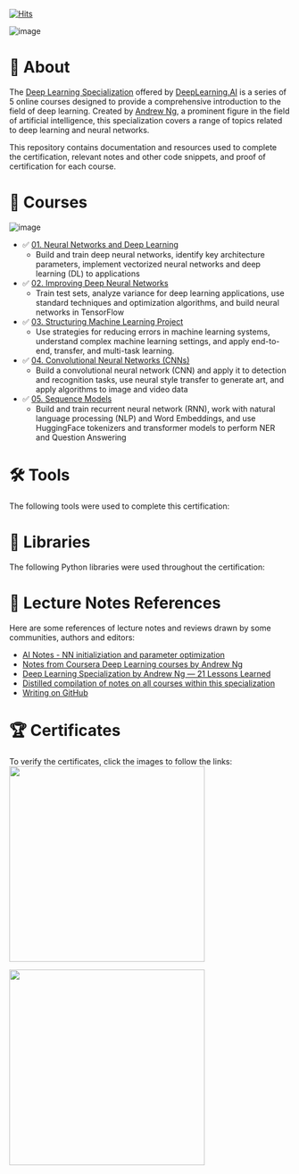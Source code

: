 [![Hits](https://hits.seeyoufarm.com/api/count/incr/badge.svg?url=https%3A%2F%2Fgithub.com%2Fmauritsvzb%2FDeepLearning.AI-Deep-Learning-Specialization%2Fblob%2Fmain%2FREADME.md&count_bg=%2379C83D&title_bg=%23555555&icon=&icon_color=%23E7E7E7&title=Repo+views&edge_flat=false)](https://hits.seeyoufarm.com)

![image](https://github.com/mauritsvzb/DeepLearning.AI-Deep-Learning-Specialization/assets/13508894/440f4485-fd54-460c-8efb-e23448fa4805)

# 📄 About
The [Deep Learning Specialization](https://www.coursera.org/specializations/deep-learning) offered by [DeepLearning.AI](https://www.deeplearning.ai/) is a series of 5 online courses designed to provide a comprehensive introduction to the field of deep learning. Created by [Andrew Ng](https://www.andrewng.org/), a prominent figure in the field of artificial intelligence, this specialization covers a range of topics related to deep learning and neural networks.

This repository contains documentation and resources used to complete the certification, relevant notes and other code snippets, and proof of certification for each course.

# 📑 Courses

![image](https://github.com/mauritsvzb/DeepLearning.AI-Deep-Learning-Specialization/assets/13508894/dae3a8fc-3709-470e-a5b3-fd90306dd573)

* ✅ [01. Neural Networks and Deep Learning](https://github.com/mauritsvzb/DeepLearning.AI-Deep-Learning-Specialization/tree/main/01.%20Neural%20Networks%20and%20Deep%20Learning)
  * Build and train deep neural networks, identify key architecture parameters, implement vectorized neural networks and deep learning (DL) to applications 
* ✅ [02. Improving Deep Neural Networks](https://github.com/mauritsvzb/DeepLearning.AI-Deep-Learning-Specialization/tree/main/02.%20Improving%20Deep%20Neural%20Networks)
  * Train test sets, analyze variance for deep learning applications, use standard techniques and optimization algorithms, and build neural networks in TensorFlow 
* ✅ [03. Structuring Machine Learning Project](https://github.com/mauritsvzb/DeepLearning.AI-Deep-Learning-Specialization/tree/main/03.%20Structuring%20Machine%20Learning%20Project)
  * Use strategies for reducing errors in machine learning systems, understand complex machine learning settings, and apply end-to-end, transfer, and multi-task learning.
* ✅ [04. Convolutional Neural Networks (CNNs)](https://github.com/mauritsvzb/DeepLearning.AI-Deep-Learning-Specialization/tree/main/04.%20Convolutional%20Neural%20Networks%20(CNNs))
  * Build a convolutional neural network (CNN) and apply it to detection and recognition tasks, use neural style transfer to generate art, and apply algorithms to image and video data
* ✅ [05. Sequence Models](https://github.com/mauritsvzb/DeepLearning.AI-Deep-Learning-Specialization/tree/main/05.%20Sequence%20Models)
  * Build and train recurrent neural network (RNN), work with natural language processing (NLP) and Word Embeddings, and use HuggingFace tokenizers and transformer models to perform NER and Question Answering

# 🛠️ Tools
The following tools were used to complete this certification:

# 📖 Libraries
The following Python libraries were used throughout the certification:

# 📄 Lecture Notes References
Here are some references of lecture notes and reviews drawn by some communities, authors and editors:

* [AI Notes - NN initializiation and parameter optimization](https://www.deeplearning.ai/ai-notes/)
* [Notes from Coursera Deep Learning courses by Andrew Ng](https://www.slideshare.net/TessFerrandez/notes-from-coursera-deep-learning-courses-by-andrew-ng)
* [Deep Learning Specialization by Andrew Ng — 21 Lessons Learned](https://towardsdatascience.com/deep-learning-specialization-by-andrew-ng-21-lessons-learned-15ffaaef627c)
* [Distilled compilation of notes on all courses within this specialization](https://aman.ai/coursera-dl/)
* [Writing on GitHub](https://docs.github.com/en/get-started/writing-on-github/getting-started-with-writing-and-formatting-on-github/basic-writing-and-formatting-syntax)

  
# 🏆 Certificates
To verify the certificates, click the images to follow the links:
[<img src="https://github.com/mauritsvzb/DeepLearning.AI-Deep-Learning-Specialization/assets/13508894/b53c1bf9-247c-4378-9c8a-a76108249779.png" width="350">](https://coursera.org/share/2def930bc9b721eb96723ddb0cbae170)

[<img src="https://github.com/mauritsvzb/DeepLearning.AI-Deep-Learning-Specialization/assets/13508894/6d3aef6a-a071-4b33-9241-e7eac77dd989.png" width="350">](https://www.credly.com/badges/fe1d6d80-d42b-4768-9772-b89498bcece7/public_url)


